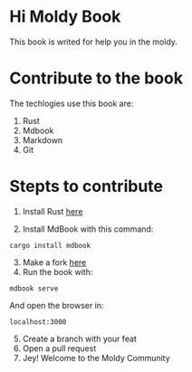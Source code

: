 # Hi Moldy Book

This book is writed for help you in the moldy.

# Contribute to the book

The techlogies use this book are:

1. Rust
2. Mdbook
3. Markdown
4. Git

# Stepts to contribute

1. Install Rust [here](https://www.rust-lang.org/tools/install)

2. Install MdBook with this command:

```
cargo install mdbook
```

3. Make a fork [here](https://github.com/Moldy-Community/book)
4. Run the book with:
```
mdbook serve
```
And open the browser in:
```
localhost:3000
``` 
5. Create a branch with your feat
6. Open a pull request
7. Jey! Welcome to the Moldy Community